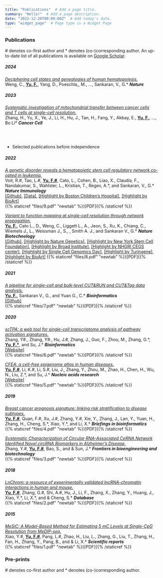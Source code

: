 ```yaml
---
title: "Publications"  # Add a page title.
summary: "Hello!"  # Add a page description.
date: "2022-12-20T00:00:00Z"  # Add today's date.
type: "widget_page"  # Page type is a Widget Page
---
```




### __**Publications**__  
\# denotes co-first author and * denotes (co-)corresponding author. An up-to-date list of all publications is available on [Google Scholar](https://scholar.google.com/citations?user=sslV11MAAAAJ).
<!-- Major Publications (A Yu Lab member is the ^(co-)first or *(co-)corresponding author) -->

##### 2024
[*Deciphering cell states and genealogies of human hematopoiesis.*](https://www.nature.com/articles/s41586-024-07066-z#article-info)  
Weng, C., **<ins>Yu, F.</ins>**, Yang, D., Poeschla,, M., ..., Sankaran, V., G.\*  ***Nature*** 

##### 2023
[*Systematic investigation of mitochondrial transfer between cancer cells and T cells at single-cell resolution.*](https://www.cell.com/cancer-cell/pdfExtended/S1535-6108(23)00319-7)  
Zhang, H., Yu, X., Ye, J., Li, H., Hu, J., Tan, H., Fang, Y., Akbay, E., **<ins>Yu, F.</ins>**, ..., Bo Li\*  ***Cancer Cell*** 

<br/><br/>
- Selected publications before independence 

##### 2022
[*A genetic disorder reveals a hematopoietic stem cell regulatory network co-opted in leukemia.*](https://www.nature.com/articles/s41590-022-01370-4)  
Voit, R.#, Tao, L.#, **<ins>Yu, F.#</ins>**, Cato, L., Cohen, B., Liao, X., Claudia, F., Nandakumar, S., Wahlster, L., Kristian, T., Regev, A.\*, and Sankaran, V., G.\* ***Nature Immunology***   
[[<ins>Github</ins>]](https://github.com/sankaranlab/mecom_var), [[<ins>Data</ins>]](https://www.ncbi.nlm.nih.gov/geo/query/acc.cgi?acc=GSE175521), [[<ins>Highlight by Boston Children’s Hospital</ins>]](https://answers.childrenshospital.org/acute-myeloid-leukemia/), [[<ins>Highlight by BioArt</ins>]](https://mp.weixin.qq.com/s/bfSg24t-HAcoA8rUhHGcfg)  
{{% staticref "files/9.pdf" "newtab" %}}[PDF]{{% /staticref %}}

[*Variant to function mapping at single-cell resolution through network propagation.*](https://www.nature.com/articles/s41587-022-01341-y)  
**<u>Yu, F.</u>**, Cato L., D., Weng, C., Liggett L., A., Jeon, S., Xu, K., Chiang, C., Wiemels J., L., Weissman J., S., , Smith A. J., and Sankaran V., G.\* ***Nature Biotechnology***  
[[<ins>Github</ins>]](https://github.com/sankaranlab/SCAVENGE), [[<ins>Highlight by Nature Genetics</ins>]](https://www.nature.com/articles/s41588-022-01136-6), [[<ins>Highlight by New York Stem Cell Foundation</ins>]](https://nyscf.org/resources/meet-scavenge-a-search-engine-to-uncover-how-genetic-variations-affect-our-cells/#sq_h3qn23vs5o), [[<ins>Highlight by Broad Institute</ins>]](https://www.broadinstitute.org/news/research-roundup-june-13-2022), [[<ins>Highlight by NHGRI CEGS center</ins>]](https://twitter.com/cegs_ica/status/1498361205777481728?lang=en), [[<ins>Highlight by Single Cell Genomics Day</ins>]](https://satijalab.org/scgd22/), [[<ins>Highlight by Turingene</ins>]](https://mp.weixin.qq.com/s/RN39JurpmiaSWFIMEW6RFg), [[<ins>Highlight by BioArt</ins>]](https://mp.weixin.qq.com/s/0HNjEfdi5Lyqd_w7pVySRw)
{{% staticref "files/8.pdf" "newtab" %}}[PDF]{{% /staticref %}}

##### 2021
[*A pipeline for single-cell and bulk-level CUT&RUN and CUT&Tag data analysis.*](https://academic.oup.com/bioinformatics/article/38/1/252/6318389)  
**<u>Yu, F.</u>**, Sankaran V., G., and Yuan G., C.\*  ***Bioinformatics***  
[[<ins>Github</ins>]](https://github.com/fl-yu/CUT-RUNTools-2.0)  
{{% staticref "files/7.pdf" "newtab" %}}[PDF]{{% /staticref %}}

##### 2020
[*scTPA: a web tool for single-cell transcriptome analysis of pathway activation signatures.*](https://academic.oup.com/bioinformatics/article/36/14/4217/5841657)  
Zhang, Y#., Zhang, Y#., Hu, J.#, Zhang, J., Guo, F., Zhou, M., Zhang, G.\*, **<u>Yu, F.\*</u>**, and Su, J.\*  ***Bioinformatics***  
[[<ins>Website</ins>]](http://sctpa.bio-data.cn/)  
{{% staticref "files/6.pdf" "newtab" %}}[PDF]{{% /staticref %}}

[*CFEA: a cell-free epigenome atlas in human diseases.*](https://academic.oup.com/nar/article/48/D1/D40/5552060)  
**<u>Yu, F.#</u>**, Li, K.#, Li, S.#, Liu, J., Zhang, Y., Zhou, M., Zhao, H., Chen, H., Wu, N., Liu, Z.\*, and Su, J.\*  ***Nucleic acids research***  
[[<ins>Website</ins>]](http://www.bio-data.cn/CFEA)  
{{% staticref "files/5.pdf" "newtab" %}}[PDF]{{% /staticref %}}


##### 2019
[*Breast cancer prognosis signature: linking risk stratification to disease subtypes.*](https://academic.oup.com/bib/article/20/6/2130/5090083)  
**<u>Yu, F.#</u>**, Quan, F.#, Xu, J.#, Zhang, Y.#, Xie, Y., Zhang, J., Lan, Y., Yuan, H., Zhang, H., Cheng, S.\*, Xiao, Y.\*, and Li, X.\*  ***Briefings in bioinformatics***  
{{% staticref "files/4.pdf" "newtab" %}}[PDF]{{% /staticref %}}

[*Systematic Characterization of Circular RNA-Associated CeRNA Network Identified Novel circRNA Biomarkers in Alzheimer’s Disease.*](https://www.frontiersin.org/articles/10.3389/fbioe.2019.00222/full)  
Zhang, Y.#, **<u>Yu, F.#</u>**, Bao, S., and & Sun, J.\*  ***Frontiers in bioengineering and biotechnology***  
{{% staticref "files/3.pdf" "newtab" %}}[PDF]{{% /staticref %}}


##### 2018
[*LnChrom: a resource of experimentally validated lncRNA-chromatin interactions in human and mouse.*](https://academic.oup.com/database/article/doi/10.1093/database/bay039/4999394)  
**<u>Yu, F.#</u>**, Zhang, G.#, Shi, A.#, Hu, J., Li, F., Zhang, X., Zhang, Y., Huang, J., Xiao, Y.\*, Li, X.\*, and & Cheng, S.\*  ***Database***  
{{% staticref "files/2.pdf" "newtab" %}}[PDF]{{% /staticref %}}


##### 2015
[*MeSiC: A Model-Based Method for Estimating 5 mC Levels at Single-CpG Resolution from MeDIP-seq.*](https://www.nature.com/articles/srep14699)  
Xiao, Y.#, **<u>Yu, F.#</u>**, Pang, L.#, Zhao, H., Liu, L., Zhang, G., Liu, T., Zhang, H., Fan, H., Zhang, Y., Pang, B., and & Li, X.\*  ***Scientific reports***  
{{% staticref "files/1.pdf" "newtab" %}}[PDF]{{% /staticref %}}



### __**Pre-prints**__  
\# denotes co-first author and * denotes (co-)corresponding author.
<br/><br/>
<br/><br/>
<br/><br/>
<br/><br/>
<br/><br/>
<br/><br/>
<br/><br/>

